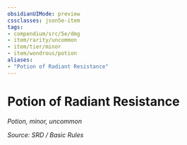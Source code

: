 ```yaml
---
obsidianUIMode: preview
cssclasses: json5e-item
tags:
- compendium/src/5e/dmg
- item/rarity/uncommon
- item/tier/minor
- item/wondrous/potion
aliases: 
- "Potion of Radiant Resistance"
---
```

# Potion of Radiant Resistance
*Potion, minor, uncommon*  


*Source: SRD / Basic Rules*